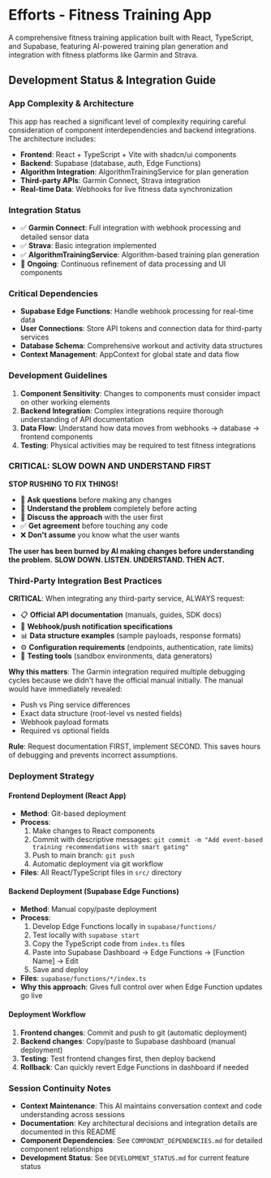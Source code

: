 # Efforts - Fitness Training App

A comprehensive fitness training application built with React, TypeScript, and Supabase, featuring AI-powered training plan generation and integration with fitness platforms like Garmin and Strava.

## Development Status & Integration Guide

### App Complexity & Architecture
This app has reached a significant level of complexity requiring careful consideration of component interdependencies and backend integrations. The architecture includes:

- **Frontend**: React + TypeScript + Vite with shadcn/ui components
- **Backend**: Supabase (database, auth, Edge Functions)
- **Algorithm Integration**: AlgorithmTrainingService for plan generation
- **Third-party APIs**: Garmin Connect, Strava integration
- **Real-time Data**: Webhooks for live fitness data synchronization

### Integration Status
- ✅ **Garmin Connect**: Full integration with webhook processing and detailed sensor data
- ✅ **Strava**: Basic integration implemented
- ✅ **AlgorithmTrainingService**: Algorithm-based training plan generation
- 🔄 **Ongoing**: Continuous refinement of data processing and UI components

### Critical Dependencies
- **Supabase Edge Functions**: Handle webhook processing for real-time data
- **User Connections**: Store API tokens and connection data for third-party services
- **Database Schema**: Comprehensive workout and activity data structures
- **Context Management**: AppContext for global state and data flow

### Development Guidelines
1. **Component Sensitivity**: Changes to components must consider impact on other working elements
2. **Backend Integration**: Complex integrations require thorough understanding of API documentation
3. **Data Flow**: Understand how data moves from webhooks → database → frontend components
4. **Testing**: Physical activities may be required to test fitness integrations

### CRITICAL: SLOW DOWN AND UNDERSTAND FIRST
**STOP RUSHING TO FIX THINGS!**
- 🛑 **Ask questions** before making any changes
- 🤔 **Understand the problem** completely before acting
- 💬 **Discuss the approach** with the user first
- ✅ **Get agreement** before touching any code
- ❌ **Don't assume** you know what the user wants

**The user has been burned by AI making changes before understanding the problem.**
**SLOW DOWN. LISTEN. UNDERSTAND. THEN ACT.**

### Third-Party Integration Best Practices
**CRITICAL**: When integrating any third-party service, ALWAYS request:
- 📋 **Official API documentation** (manuals, guides, SDK docs)
- 🔗 **Webhook/push notification specifications**
- 📊 **Data structure examples** (sample payloads, response formats)
- ⚙️ **Configuration requirements** (endpoints, authentication, rate limits)
- 🧪 **Testing tools** (sandbox environments, data generators)

**Why this matters**: The Garmin integration required multiple debugging cycles because we didn't have the official manual initially. The manual would have immediately revealed:
- Push vs Ping service differences
- Exact data structure (root-level vs nested fields)
- Webhook payload formats
- Required vs optional fields

**Rule**: Request documentation FIRST, implement SECOND. This saves hours of debugging and prevents incorrect assumptions.

### Deployment Strategy

#### Frontend Deployment (React App)
- **Method**: Git-based deployment
- **Process**: 
  1. Make changes to React components
  2. Commit with descriptive messages: `git commit -m "Add event-based training recommendations with smart gating"`
  3. Push to main branch: `git push`
  4. Automatic deployment via git workflow
- **Files**: All React/TypeScript files in `src/` directory

#### Backend Deployment (Supabase Edge Functions)
- **Method**: Manual copy/paste deployment
- **Process**:
  1. Develop Edge Functions locally in `supabase/functions/`
  2. Test locally with `supabase start`
  3. Copy the TypeScript code from `index.ts` files
  4. Paste into Supabase Dashboard → Edge Functions → [Function Name] → Edit
  5. Save and deploy
- **Files**: `supabase/functions/*/index.ts`
- **Why this approach**: Gives full control over when Edge Function updates go live

#### Deployment Workflow
1. **Frontend changes**: Commit and push to git (automatic deployment)
2. **Backend changes**: Copy/paste to Supabase dashboard (manual deployment)
3. **Testing**: Test frontend changes first, then deploy backend
4. **Rollback**: Can quickly revert Edge Functions in dashboard if needed

### Session Continuity Notes
- **Context Maintenance**: This AI maintains conversation context and code understanding across sessions
- **Documentation**: Key architectural decisions and integration details are documented in this README
- **Component Dependencies**: See `COMPONENT_DEPENDENCIES.md` for detailed component relationships
- **Development Status**: See `DEVELOPMENT_STATUS.md` for current feature status
